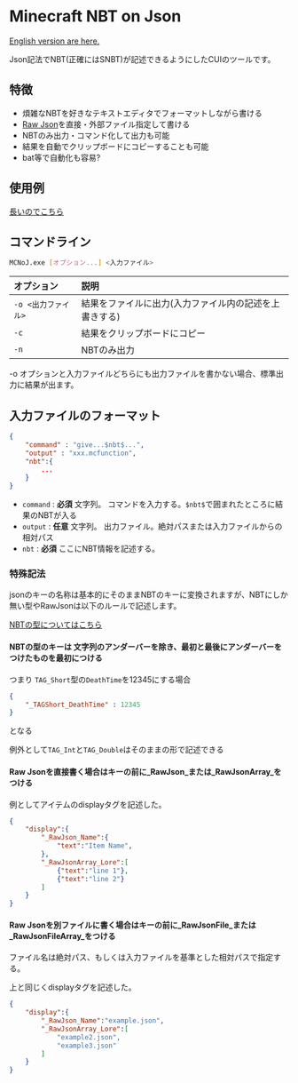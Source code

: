 # Minecraft NBT on Json

[English version are here.](./readme.md)

Json記法でNBT(正確にはSNBT)が記述できるようにしたCUIのツールです。

## 特徴

- 煩雑なNBTを好きなテキストエディタでフォーマットしながら書ける
- [Raw Json](https://minecraft.gamepedia.com/Commands#Raw_JSON_text)を直接・外部ファイル指定して書ける
- NBTのみ出力・コマンド化して出力も可能
- 結果を自動でクリップボードにコピーすることも可能
- bat等で自動化も容易?

## 使用例

[長いのでこちら](readme_demo/demoJP.md)


## コマンドライン

```sh
MCNoJ.exe [オプション...] <入力ファイル>
```

|オプション|説明|
|:-|:-|
| `-o <出力ファイル>`|結果をファイルに出力(入力ファイル内の記述を上書きする)|
| `-c`             |結果をクリップボードにコピー|
| `-n`             |NBTのみ出力|

-o オプションと入力ファイルどちらにも出力ファイルを書かない場合、標準出力に結果が出ます。

## 入力ファイルのフォーマット

```Json
{
    "command" : "give...$nbt$...",
    "output" : "xxx.mcfunction",
    "nbt":{
        ...
    }
}
```

- `command` : **必須** 文字列。 コマンドを入力する。`$nbt$`で囲まれたところに結果のNBTが入る
- `output` : **任意** 文字列。 出力ファイル。絶対パスまたは入力ファイルからの相対パス
- `nbt` : **必須** ここにNBT情報を記述する。

### 特殊記法

jsonのキーの名称は基本的にそのままNBTのキーに変換されますが、NBTにしか無い型やRawJsonは以下のルールで記述します。

[NBTの型についてはこちら](https://minecraft.gamepedia.com/NBT_format)

#### NBTの型のキーは 文字列のアンダーバーを除き、最初と最後にアンダーバーをつけたものを最初につける

つまり `TAG_Short`型の`DeathTime`を12345にする場合

``` json
{
    "_TAGShort_DeathTime" : 12345
}
```

となる

例外として`TAG_Int`と`TAG_Double`はそのままの形で記述できる

#### Raw Jsonを直接書く場合はキーの前に_RawJson_または_RawJsonArray_をつける

例としてアイテムのdisplayタグを記述した。

```json
{
    "display":{
        "_RawJson_Name":{
            "text":"Item Name",
        },
        "_RawJsonArray_Lore":[
            {"text":"line 1"},
            {"text":"line 2"}
        ]
    }
}
```

#### Raw Jsonを別ファイルに書く場合はキーの前に_RawJsonFile_または_RawJsonFileArray_をつける

ファイル名は絶対パス、もしくは入力ファイルを基準とした相対パスで指定する。

上と同じくdisplayタグを記述した。

```json
{
    "display":{
        "_RawJson_Name":"example.json",
        "_RawJsonArray_Lore":[
            "example2.json",
            "example3.json"
        ]
    }
}
```